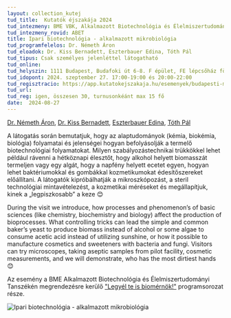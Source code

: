 ```yaml
---
layout: collection_kutej
tud_title:  Kutatók éjszakája 2024
tud_intezmeny: BME VBK, Alkalmazott Biotechnológia és Élelmiszertudományi Tanszék
tud_intezmeny_rovid: ABET
title: Ipari biotechnológia - alkalmazott mikrobiológia
tud_programfelelos: Dr. Németh Áron
tud_eloadok: Dr. Kiss Bernadett, Eszterbauer Edina, Tóth Pál
tud_tipus: Csak személyes jelenléttel látogatható
tud_online: 
tud_helyszin: 1111 Budapest, Budafoki út 6-8. F épület, FE lépcsőház földszint (F épület Szent Gellért térhez közelebbi szárny, közvetlanül az utcai kapunál lévő épületi ajtónál)
tud_idopont: 2024. szeptember 27. 17:00-19:00 és 20:00-22:00
tud_regisztracio: https://app.kutatokejszakaja.hu/esemenyek/budapesti-muszaki-es-gazdasagtudomanyi-egyetem-bme/ipari-biotechnologia-alkalmazott-mikrobiologia
tud_url: 
tud_reg: igen, összesen 30, turnusonkéánt max 15 fő
date:  2024-08-27
---
```


[Dr. Németh Áron](https://tudprog.bme.hu/kutatok_ejszakaja/profilok/nemeth_aron), [Dr. Kiss Bernadett](https://tudprog.bme.hu/kutatok_ejszakaja/profilok/kiss_bernadett), [Eszterbauer Edina](https://tudprog.bme.hu/kutatok_ejszakaja/profilok/eszterbauer_edina), [Tóth Pál](https://tudprog.bme.hu/kutatok_ejszakaja/profilok/toth_pal)


A látogatás során bemutatjuk, hogy az alaptudományok (kémia, biokémia, biológia) folyamatai és jelenségei hogyan befolyásolják a termelő biotechnológiai folyamatokat. 
Milyen szabályozástechnikai trükkökkel lehet például rávenni a hétköznapi élesztőt, hogy alkohol helyett biomasszát termeljen vagy egy algát, hogy a napfény helyett ecetet egyen, 
hogyan lehet baktériumokkal és gombákkal kozmetikumokat édesítőszereket előállítani.
A látogatók kipróbálhatják a mikroszkópozást, a steril technológiai mintavételezést, a kozmetikai méréseket és megállapítjuk, kinek a „legpiszkosabb” a keze 😊

During the visit we introduce, how processes and phenomenon’s of basic sciences (like chemistry, biochemistry and biology) affect the production of bioprocesses. 
What controlling tricks can lead the simple and common baker’s yeast to produce biomass instead of alcohol or some algae to consume acetic acid instead of utilizing sunshine, 
or how it possible to manufacture cosmetics and sweeteners with bacteria and fungi. Visitors can try microscopes, taking aseptic samples from pilot facility, cosmetic measurements, 
and we will demonstrate, who has the most dirtiest hands 😊

Az esemény a BME Alkalmazott Biotechnológia és Élelmiszertudományi Tanszékén megrendezésre kerülő ["Legyél te is biomérnök!"](https://kutatok.org/abettt/2024/09/04/kutatok-ejszakaja-2024-legyel-te-is-biomernok-programsorozat/) programsorozat része.

![Ipari biotechnológia - alkalmazott mikrobiológia](../2024/images/Ipari_biotechnologia.png)
